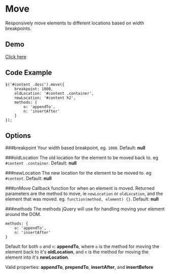 # Move
Responsively move elements to different locations based on width breakpoints. 

## Demo
[Click here](http://michaelsmyth.co.uk/move/)

## Code Example
```
$('#content .desc').move({
	breakpoint: 1000,
	oldLocation: '#content .container',
	newLocation: '#content h2',
	methods: {
		o: 'appendTo',
		n: 'insertAfter'
	}
});
```

## Options
###breakpoint
Your width based breakpoint, eg. `1000`.
Default: **null**

###oldLocation
The old location for the element to be moved back to. eg `#content .container`.
Default: **null**

###newLocation
The new location for the element to be moved to. eg `#content`.
Default: **null**

###onMove
Callback function for when an element is moved. Returned parameters are the method to move, ie `newLocation` or `oldLocation`, and the element that was moved. eg. `function(method, element) {}`.
Default: **null**

###methods
The methods jQuery will use for handling moving your element around the DOM.
```
methods: {
	o: 'appendTo',
	n: 'insertAfter'
}
```
Default for both `o` and `n`: **appendTo**, where `o` is the method for moving the element back to it's **oldLocation**, and `n` is the method for moving the element into it's **newLocation**.

Valid properties: **appendTo**, **prependTo**, **insertAfter**, and **insertBefore**